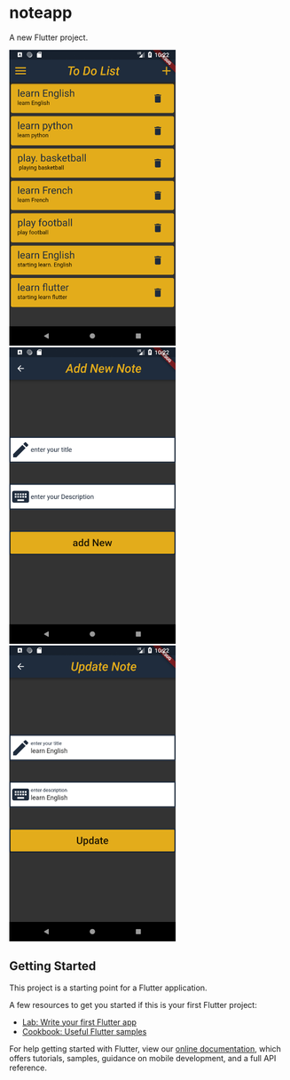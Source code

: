 # noteapp

A new Flutter project.


  <img src="pic1.png" width="300">
  <img src="pic2.png" width="300">
  <img src="pic3.png" width="300">



## Getting Started

This project is a starting point for a Flutter application.

A few resources to get you started if this is your first Flutter project:

- [Lab: Write your first Flutter app](https://flutter.io/docs/get-started/codelab)
- [Cookbook: Useful Flutter samples](https://flutter.io/docs/cookbook)



For help getting started with Flutter, view our 
[online documentation](https://flutter.io/docs), which offers tutorials, 
samples, guidance on mobile development, and a full API reference.

